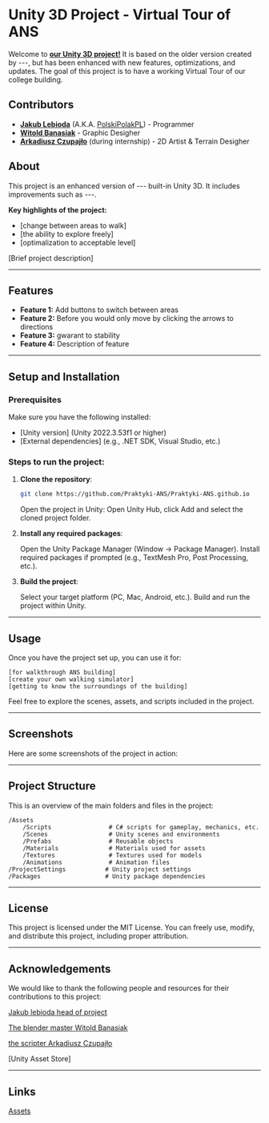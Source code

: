 # Unity 3D Project - Virtual Tour of ANS

Welcome to <a href="https://praktyki-ans.github.io/"><strong>our Unity 3D project!</strong></a> It is based on the older version created by ---, but has been enhanced with new features, optimizations, and updates. The goal of this project is to have a working Virtual Tour of our college building.


## Contributors
- [**Jakub Lebioda**](https://github.com/LebiodaJakub) (A.K.A. [PolskiPolakPL](https://github.com/PolskiPolakPL)) - Programmer
- [**Witold Banasiak**](https://github.com/BananaCollector) - Graphic Desigher
- [**Arkadiusz Czupajło**](https://github.com/kolefka) (during internship) - 2D Artist & Terrain Desigher
## About

This project is an enhanced version of --- built-in Unity 3D. It includes improvements such as ---. 

**Key highlights of the project:**
- [change between areas to walk]
- [the ability to explore freely]
- [optimalization to acceptable level]

[Brief project description]

---

## Features

- **Feature 1:** Add buttons to switch between areas
- **Feature 2:** Before you would only move by clicking the arrows to directions
- **Feature 3:** gwarant to stability
- **Feature 4:** Description of feature

---

## Setup and Installation

### Prerequisites
Make sure you have the following installed:
- [Unity version] (Unity 2022.3.53f1 or higher)
- [External dependencies] (e.g., .NET SDK, Visual Studio, etc.)

### Steps to run the project:

1. **Clone the repository**:
   ```bash
   git clone https://github.com/Praktyki-ANS/Praktyki-ANS.github.io
   ```
   Open the project in Unity: Open Unity Hub, click Add and select the cloned project folder.

2. **Install any required packages**:

    Open the Unity Package Manager (Window -> Package Manager).
    Install required packages if prompted (e.g., TextMesh Pro, Post Processing, etc.).

3. **Build the project**:

    Select your target platform (PC, Mac, Android, etc.).
    Build and run the project within Unity.

---

## Usage

Once you have the project set up, you can use it for:

    [for walkthrough ANS building]
    [create your own walking simulator]
    [getting to know the surroundings of the building]

Feel free to explore the scenes, assets, and scripts included in the project.

---

## Screenshots

Here are some screenshots of the project in action:

---

## Project Structure

This is an overview of the main folders and files in the project:
```
/Assets
    /Scripts                # C# scripts for gameplay, mechanics, etc.
    /Scenes                 # Unity scenes and environments
    /Prefabs                # Reusable objects
    /Materials              # Materials used for assets
    /Textures               # Textures used for models
    /Animations             # Animation files
/ProjectSettings           # Unity project settings
/Packages                  # Unity package dependencies
```

---

## License

This project is licensed under the MIT License. You can freely use, modify, and distribute this project, including proper attribution.

---

## Acknowledgements

We would like to thank the following people and resources for their contributions to this project:

   [Jakub lebioda head of project](https://github.com/LebiodaJakub)

   [The blender master Witold Banasiak](https://github.com/BananaCollector)

   [the scripter Arkadiusz Czupajło](https://github.com/kolefka)

   [Unity Asset Store]
   

---

## Links
[Assets](https://drive.google.com/drive/folders/1YTksAAGfixS60AwOj8Yzt8ORQkaItNNl) 
